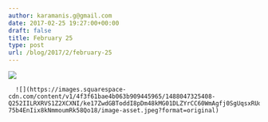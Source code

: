 ```yaml
---
author: karamanis.g@gmail.com
date: 2017-02-25 19:27:00+00:00
draft: false
title: February 25
type: post
url: /blog/2017/2/february-25
---
```


![](https://images.squarespace-cdn.com/content/v1/4f3f61bae4b063b909445965/1488047318819-BWQ3QE6PCWPOGD61DGM1/ke17ZwdGBToddI8pDm48kFr-MCz83LG2ZqzGFu9uALUUqsxRUqqbr1mOJYKfIPR7LoDQ9mXPOjoJoqy81S2I8N_N4V1vUb5AoIIIbLZhVYxCRW4BPu10St3TBAUQYVKcf42APUzg73I6BbvkUSZBpJhcOgRzHbaVuNgQSOKA8C5AwPhW16geOHSxinwWbjVI/image-asset.jpeg?format=original)

  


  
      ![](https://images.squarespace-cdn.com/content/v1/4f3f61bae4b063b909445965/1488047325408-Q252IILRXRVS1Z2XCXNI/ke17ZwdGBToddI8pDm48kMG01DLZYrCC60WmAgfj0SgUqsxRUqqbr1mOJYKfIPR7LoDQ9mXPOjoJoqy81S2I8GRo6ASst2s6pLvNAu_PZdIb3hMY27MJwI9VK0T0nI3wA0obqa01g6TJlTycG-75b4EnIix8kNmmoumRk58Qo18/image-asset.jpeg?format=original)

